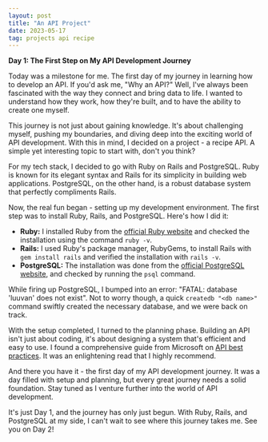 ```yaml
---
layout: post
title: "An API Project"
date: 2023-05-17
tag: projects api recipe
---
```


**Day 1: The First Step on My API Development Journey**

Today was a milestone for me. The first day of my journey in learning how to develop an API. If you'd ask me, "Why an API?" Well, I've always been fascinated with the way they connect and bring data to life. I wanted to understand how they work, how they're built, and to have the ability to create one myself.

This journey is not just about gaining knowledge. It's about challenging myself, pushing my boundaries, and diving deep into the exciting world of API development. With this in mind, I decided on a project - a recipe API. A simple yet interesting topic to start with, don't you think?

For my tech stack, I decided to go with Ruby on Rails and PostgreSQL. Ruby is known for its elegant syntax and Rails for its simplicity in building web applications. PostgreSQL, on the other hand, is a robust database system that perfectly compliments Rails.

Now, the real fun began - setting up my development environment. The first step was to install Ruby, Rails, and PostgreSQL. Here's how I did it:

- **Ruby:** I installed Ruby from the [official Ruby website](https://www.ruby-lang.org/en/downloads/) and checked the installation using the command `ruby -v`.
- **Rails:** I used Ruby's package manager, RubyGems, to install Rails with `gem install rails` and verified the installation with `rails -v`.
- **PostgreSQL:** The installation was done from the [official PostgreSQL website](https://www.postgresql.org/download/), and checked by running the `psql` command.

While firing up PostgreSQL, I bumped into an error: "FATAL: database 'luuvan' does not exist". Not to worry though, a quick `createdb "<db name>"` command swiftly created the necessary database, and we were back on track.

With the setup completed, I turned to the planning phase. Building an API isn't just about coding, it's about designing a system that's efficient and easy to use. I found a comprehensive guide from Microsoft on [API best practices](https://learn.microsoft.com/en-us/azure/architecture/best-practices/api-design). It was an enlightening read that I highly recommend.

And there you have it - the first day of my API development journey. It was a day filled with setup and planning, but every great journey needs a solid foundation. Stay tuned as I venture further into the world of API development.

It's just Day 1, and the journey has only just begun. With Ruby, Rails, and PostgreSQL at my side, I can't wait to see where this journey takes me. See you on Day 2!
